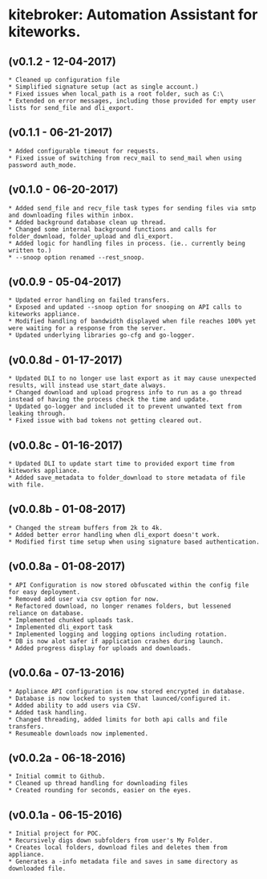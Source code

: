 # kitebroker: Automation Assistant for kiteworks.

## (v0.1.2 - 12-04-2017)
    * Cleaned up configuration file
    * Simplified signature setup (act as single account.)
    * Fixed issues when local_path is a root folder, such as C:\
    * Extended on error messages, including those provided for empty user lists for send_file and dli_export.

## (v0.1.1 - 06-21-2017)
    * Added configurable timeout for requests.
    * Fixed issue of switching from recv_mail to send_mail when using password auth_mode.

## (v0.1.0 - 06-20-2017)
    * Added send_file and recv_file task types for sending files via smtp and downloading files within inbox.
    * Added background database clean up thread.
    * Changed some internal background functions and calls for folder_download, folder_upload and dli_export.
    * Added logic for handling files in process. (ie.. currently being written to.)
    * --snoop option renamed --rest_snoop.

## (v0.0.9 - 05-04-2017)
    * Updated error handling on failed transfers.
    * Exposed and updated --snoop option for snooping on API calls to kiteworks appliance.
    * Modified handling of bandwidth displayed when file reaches 100% yet were waiting for a response from the server.
    * Updated underlying libraries go-cfg and go-logger.

## (v0.0.8d - 01-17-2017)
    * Updated DLI to no longer use last export as it may cause unexpected results, will instead use start_date always.
    * Changed download and upload progress info to run as a go thread instead of having the process check the time and update.
    * Updated go-logger and included it to prevent unwanted text from leaking through.
    * Fixed issue with bad tokens not getting cleared out.

## (v0.0.8c - 01-16-2017)
    * Updated DLI to update start time to provided export time from kiteworks appliance.
    * Added save_metadata to folder_download to store metadata of file with file.

## (v0.0.8b - 01-08-2017)
    * Changed the stream buffers from 2k to 4k.
    * Added better error handling when dli_export doesn't work.
    * Modified first time setup when using signature based authentication.

## (v0.0.8a - 01-08-2017)
    * API Configuration is now stored obfuscated within the config file for easy deployment.
    * Removed add user via csv option for now.
    * Refactored download, no longer renames folders, but lessened reliance on database.
    * Implemented chunked uploads task.
    * Implemented dli_export task
    * Implemented logging and logging options including rotation.
    * DB is now alot safer if application crashes during launch.
    * Added progress display for uploads and downloads.

## (v0.0.6a - 07-13-2016)
    * Appliance API configuration is now stored encrypted in database.
    * Database is now locked to system that launced/configured it.
    * Added ability to add users via CSV.
    * Added task handling.
    * Changed threading, added limits for both api calls and file transfers.
    * Resumeable downloads now implemented.

## (v0.0.2a - 06-18-2016)
	* Initial commit to Github.
	* Cleaned up thread handling for downloading files
	* Created rounding for seconds, easier on the eyes.

## (v0.0.1a - 06-15-2016)
	* Initial project for POC.
	* Recursively digs down subfolders from user's My Folder.
	* Creates local folders, download files and deletes them from appliance.
	* Generates a -info metadata file and saves in same directory as downloaded file.
